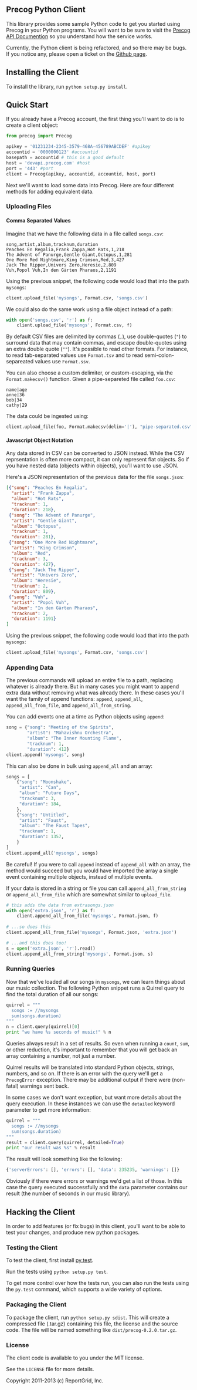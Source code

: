 ## Precog Python Client

This library provides some sample Python code to get you started using Precog
in your Python programs. You will want to be sure to visit the
[Precog API Documention](http://www.precog.com/rest-apis/accounts) so you
understand how the service works.

Currently, the Python client is being refactored, and so there may
be bugs. If you notice any, please open a ticket on the
[Github page](https://github.com/precog/precog_python_client).

## Installing the Client

To install the library, run `python setup.py install`.

## Quick Start

If you already have a Precog account, the first thing you'll want to do is to
create a client object:

```python
from precog import Precog

apikey = '01231234-2345-3579-468A-456789ABCDEF' #apikey
accountid = '0000000123' #accountid
basepath = accountid # this is a good default
host = 'devapi.precog.com' #host
port = '443' #port
client = Precog(apikey, accountid, accountid, host, port)
```

Next we'll want to load some data into Precog. Here are four different methods
for adding equivalent data.

### Uploading Files

#### Comma Separated Values

Imagine that we have the following data in a file called `songs.csv`:

```csv
song,artist,album,tracknum,duration
Peaches En Regalia,Frank Zappa,Hot Rats,1,218
The Advent of Panurge,Gentle Giant,Octopus,1,281
One More Red Nightmare,King Crimson,Red,3,427
Jack The Ripper,Univers Zero,Heresie,2,809
Vuh,Popol Vuh,In den Gärten Pharaos,2,1191
```

Using the previous snippet, the following code would load that into
the path `mysongs`:

```python
client.upload_file('mysongs', Format.csv, 'songs.csv')
```

We could also do the same work using a file object instead of a path:

```python
with open('songs.csv', 'r') as f:
    client.upload_file('mysongs', Format.csv, f)
```

By default CSV files are delimited by commas (`,`), use double-quotes
(`"`) to surround data that may contain commas, and escape
double-quotes using an extra double quote (`""`). It's possible to
read other formats. For instance, to read tab-separated values use
`Format.tsv` and to read semi-colon-separeated values use
`Format.ssv`.

You can also choose a custom delimiter, or custom-escaping, via the
`Format.makecsv()` function. Given a pipe-separeted file called
`foo.csv`:

```csv
name|age
anne|36
bob|34
cathy|29
```

The data could be ingested using:

```python
client.upload_file(foo, Format.makecsv(delim='|'), "pipe-separated.csv")
```

#### Javascript Object Notation

Any data stored in CSV can be converted to JSON instead. While the CSV
reprsentation is often more compact, it can only represent flat
objects. So if you have nested data (objects within objects), you'll
want to use JSON.

Here's a JSON representation of the previous data for the file
`songs.json`:

```json
[{"song": "Peaches En Regalia",
  "artist": "Frank Zappa",
  "album": "Hot Rats",
  "tracknum": 1,
  "duration": 218},
 {"song": "The Advent of Panurge",
  "artist": "Gentle Giant",
  "album": "Octopus",
  "tracknum": 1,
  "duration": 281},
 {"song": "One More Red Nightmare",
  "artist": "King Crimson",
  "album": "Red",
  "tracknum": 3,
  "duration": 427},
 {"song": "Jack The Ripper",
  "artist": "Univers Zero",
  "album": "Heresie",
  "tracknum": 2,
  "duration": 809},
 {"song": "Vuh",
  "artist": "Popol Vuh",
  "album": "In den Gärten Pharaos",
  "tracknum": 2,
  "duration": 1191}
]
```

Using the previous snippet, the following code would load that into
the path `mysongs`:

```python
client.upload_file('mysongs', Format.csv, 'songs.csv')
```

### Appending Data

The previous commands will upload an entire file to a path, replacing
whatever is already there. But in many cases you might want to append
extra data without removing what was already there. In these cases
you'll want the family of append functions: `append`, `append_all`,
`append_all_from_file`, and `append_all_from_string`.

You can add events one at a time as Python objects using `append`:

```python
song = {"song": "Meeting of the Spirits",
        "artist": "Mahavishnu Orchestra",
        "album": "The Inner Mounting Flame",
        "tracknum": 1,
        "duration": 412}
client.append('mysongs', song)
```

This can also be done in bulk using `append_all` and an array:

```python
songs = [
    {"song": "Moonshake",
     "artist": "Can",
     "album": "Future Days",
     "tracknum": 3,
     "duration": 184,
    },
    {"song": "Untitled",
     "artist": "Faust",
     "album": "The Faust Tapes",
     "tracknum": 1,
     "duration": 1357,
    }
]
client.append_all('mysongs', songs)
```

Be careful! If you were to call `append` instead of `append_all` with
an array, the method would succeed but you would have imported the
array a single event containing multiple objects, instead of multiple
events.

If your data is stored in a string or file you can call
`append_all_from_string` or `append_all_from_file` which are somewhat
similar to `upload_file`.

```python
# this adds the data from extrasongs.json
with open('extra.json', 'r') as f:
    client.append_all_from_file('mysongs', Format.json, f)
    
# ...so does this
client.append_all_from_file('mysongs', Format.json, 'extra.json')

# ...and this does too!
s = open('extra.json', 'r').read()
client.append_all_from_string('mysongs', Format.json, s)
```

### Running Queries

Now that we've loaded all our songs in `mysongs`, we can learn things
about our music collection. The following Python snippet runs a
Quirrel query to find the total duration of all our songs:

```python
quirrel = """
  songs := //mysongs
  sum(songs.duration)
"""
n = client.query(quirrel)[0]
print "we have %s seconds of music!" % n
```

Queries always result in a set of results. So even when running a `count`,
`sum`, or other reduction, it's important to remember that you will get back
an array containing a number, not just a number.

Quirrel results will be translated into standard Python objects,
strings, numbers, and so on. If there is an error with the query we'll
get a `PrecogError` exception. There may be additional output if there
were (non-fatal) warnings sent back.

In some cases we don't want exception, but want more details about the
query execution. In these instances we can use the `detailed` keyword
parameter to get more information:

```python
quirrel = """
  songs := //mysongs
  sum(songs.duration)
"""
result = client.query(quirrel, detailed=True)
print "our result was %s" % result
```

The result will look something like the following:

```python
{'serverErrors': [], 'errors': [], 'data': 235235, 'warnings': []}
```

Obviously if there were errors or warnings we'd get a list of
those. In this case the query executed successfully and the `data`
parameter contains our result (the number of seconds in our music
library).

## Hacking the Client

In order to add features (or fix bugs) in this client, you'll want to be able
to test your changes, and produce new python packages.

### Testing the Client

To test the client, first install [py.test](http://pytest.org/latest/getting-started.html#getstarted).

Run the tests using `python setup.py test`.

To get more control over how the tests run, you can also run the tests using
the `py.test` command, which supports a wide variety of options.

### Packaging the Client

To package the client, run `python setup.py sdist`. This will create a
compressed file (.tar.gz) containing this file, the license and the source
code. The file will be named something like `dist/precog-0.2.0.tar.gz`.

### License

The client code is available to you under the MIT license.

See the `LICENSE` file for more details.

Copyright 2011-2013 (c) ReportGrid, Inc.
